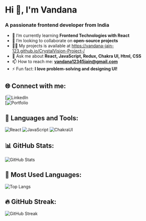 #  Hi 👋, I'm Vandana



### A passionate frontend developer from India

- 🌱 I’m currently learning **Frontend Technologies with React**  
- 👯 I’m looking to collaborate on **open-source projects**
- 👨‍💻 My projects is available at https://vandana-jain-123.github.io/CrystalVision-Project-/
- 💬 Ask me about **React, JavaScript, Redux, Chakra UI, Html, CSS**  
- 📫 How to reach me: **vandana12345jain@gmail.com**  
- ⚡ Fun fact: **I love problem-solving and designing UI!**

## 🌐 Connect with me:  
[![LinkedIn]()  
[![Portfolio](https://vandanaportfolios.netlify.app/)  

## 🚀 Languages and Tools:
![React](https://img.shields.io/badge/React-blue?style=for-the-badge&logo=react)
![JavaScript](https://img.shields.io/badge/JavaScript-yellow?style=for-the-badge&logo=javascript)
![ChakraUI](https://img.shields.io/badge/Chakra%20UI-teal?style=for-the-badge&logo=chakraui)

## 📊 GitHub Stats:
![GitHub Stats](https://github-readme-stats.vercel.app/api?username=YOUR_GITHUB_USERNAME&show_icons=true&theme=radical)

## 📌 Most Used Languages:
![Top Langs](https://github-readme-stats.vercel.app/api/top-langs/?username=YOUR_GITHUB_USERNAME&layout=compact&theme=radical)

## 🔥 GitHub Streak:
![GitHub Streak](https://github-readme-streak-stats.herokuapp.com/?user=YOUR_GITHUB_USERNAME&theme=radical)



